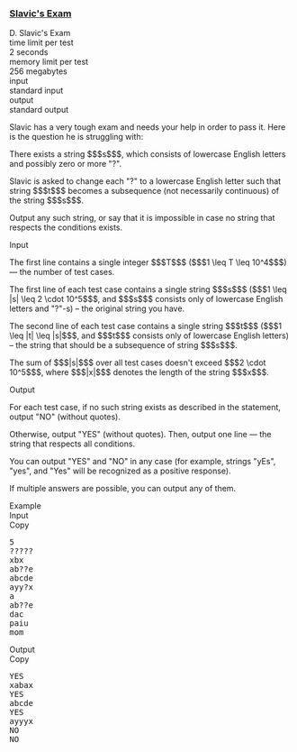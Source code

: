 <h3><a href="https://codeforces.com/contest/1999/problem/D" target="_blank" rel="noopener noreferrer">Slavic's Exam</a></h3>

<div class="header"><div class="title">D. Slavic's Exam</div><div class="time-limit"><div class="property-title">time limit per test</div>2 seconds</div><div class="memory-limit"><div class="property-title">memory limit per test</div>256 megabytes</div><div class="input-file input-standard"><div class="property-title">input</div>standard input</div><div class="output-file output-standard"><div class="property-title">output</div>standard output</div></div><div><p>Slavic has a very tough exam and needs your help in order to pass it. Here is the question he is struggling with:</p><p>There exists a string $$$s$$$, which consists of lowercase English letters and possibly zero or more "<span class="tex-font-style-tt">?</span>". </p><p>Slavic is asked to change each "<span class="tex-font-style-tt">?</span>" to a lowercase English letter such that string $$$t$$$ becomes a subsequence (not necessarily continuous) of the string $$$s$$$. </p><p>Output any such string, or say that it is impossible in case no string that respects the conditions exists.</p></div><div class="input-specification"><div class="section-title">Input</div><p>The first line contains a single integer $$$T$$$ ($$$1 \leq T \leq 10^4$$$) — the number of test cases.</p><p>The first line of each test case contains a single string $$$s$$$ ($$$1 \leq |s| \leq 2 \cdot 10^5$$$, and $$$s$$$ consists only of lowercase English letters and "<span class="tex-font-style-tt">?</span>"-s)  – the original string you have.</p><p>The second line of each test case contains a single string $$$t$$$ ($$$1 \leq |t| \leq |s|$$$, and $$$t$$$ consists only of lowercase English letters)  – the string that should be a subsequence of string $$$s$$$.</p><p>The sum of $$$|s|$$$ over all test cases doesn't exceed $$$2 \cdot 10^5$$$, where $$$|x|$$$ denotes the length of the string $$$x$$$.</p></div><div class="output-specification"><div class="section-title">Output</div><p>For each test case, if no such string exists as described in the statement, output "<span class="tex-font-style-tt">NO</span>" (without quotes).</p><p>Otherwise, output "<span class="tex-font-style-tt">YES</span>" (without quotes). Then, output one line — the string that respects all conditions.</p><p>You can output "<span class="tex-font-style-tt">YES</span>" and "<span class="tex-font-style-tt">NO</span>" in any case (for example, strings "<span class="tex-font-style-tt">yEs</span>", "<span class="tex-font-style-tt">yes</span>", and "<span class="tex-font-style-tt">Yes</span>" will be recognized as a positive response).</p><p>If multiple answers are possible, you can output any of them.</p></div><div class="sample-tests"><div class="section-title">Example</div><div class="sample-test"><div class="input"><div class="title">Input<div title="Copy" data-clipboard-target="#id003722863605314173" id="id0049063470164725465" class="input-output-copier">Copy</div></div><pre id="id003722863605314173"><div class="test-example-line test-example-line-even test-example-line-0">5</div><div class="test-example-line test-example-line-odd test-example-line-1">?????</div><div class="test-example-line test-example-line-odd test-example-line-1">xbx</div><div class="test-example-line test-example-line-even test-example-line-2">ab??e</div><div class="test-example-line test-example-line-even test-example-line-2">abcde</div><div class="test-example-line test-example-line-odd test-example-line-3">ayy?x</div><div class="test-example-line test-example-line-odd test-example-line-3">a</div><div class="test-example-line test-example-line-even test-example-line-4">ab??e</div><div class="test-example-line test-example-line-even test-example-line-4">dac</div><div class="test-example-line test-example-line-odd test-example-line-5">paiu</div><div class="test-example-line test-example-line-odd test-example-line-5">mom</div></pre></div><div class="output"><div class="title">Output<div title="Copy" data-clipboard-target="#id0010499110454969662" id="id005632621009341141" class="input-output-copier">Copy</div></div><pre id="id0010499110454969662">YES
xabax
YES
abcde
YES
ayyyx
NO
NO
</pre></div></div></div>